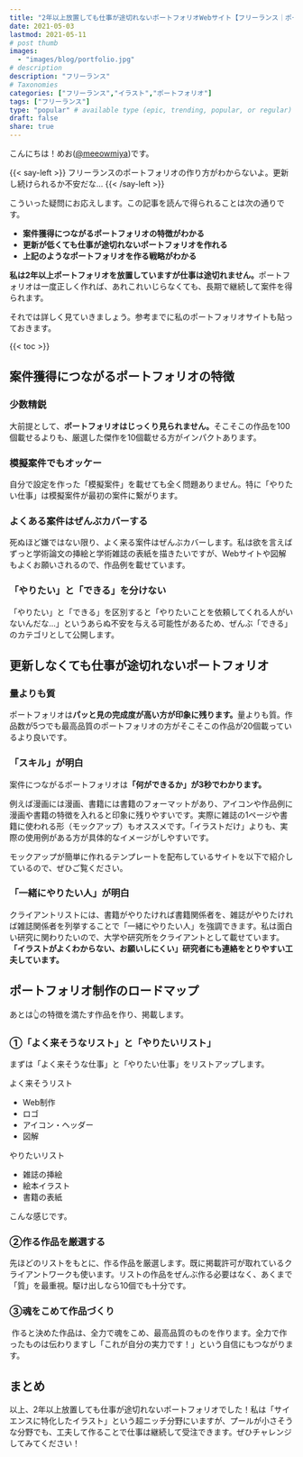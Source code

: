 ```yaml
---
title: "2年以上放置しても仕事が途切れないポートフォリオWebサイト【フリーランス｜ポートフォリオ】"
date: 2021-05-03
lastmod: 2021-05-11
# post thumb
images:
  - "images/blog/portfolio.jpg"
# description
description: "フリーランス"
# Taxonomies
categories: ["フリーランス","イラスト","ポートフォリオ"]
tags: ["フリーランス"]
type: "popular" # available type (epic, trending, popular, or regular)
draft: false
share: true
---
```


こんにちは！めお(<u><a href="https://twitter.com/meeowmiya">@meeowmiya</a></u>)です。

{{< say-left >}}
フリーランスのポートフォリオの作り方がわからないよ。更新し続けられるか不安だな...
{{< /say-left >}}

こういった疑問にお応えします。この記事を読んで得られることは次の通りです。


* **案件獲得につながるポートフォリオの特徴がわかる**
* **更新が低くても仕事が途切れないポートフォリオを作れる**
* **上記のようなポートフォリオを作る戦略がわかる**

<span class="keiko-red">**私は2年以上ポートフォリオを放置していますが仕事は途切れません。**</span>ポートフォリオは一度正しく作れば、あれこれいじらなくても、長期で継続して案件を得られます。

それでは詳しく見ていきましょう。参考までに私のポートフォリオサイトも貼っておきます。

{{< toc >}}

## 案件獲得につながるポートフォリオの特徴

### 少数精鋭

大前提として、<span class="keiko-red">**ポートフォリオはじっくり見られません。**</span>そこそこの作品を100個載せるよりも、厳選した傑作を10個載せる方がインパクトあります。

### 模擬案件でもオッケー

自分で設定を作った「模擬案件」を載せても全く問題ありません。特に「やりたい仕事」は模擬案件が最初の案件に繋がります。

### よくある案件はぜんぶカバーする

死ぬほど嫌ではない限り、よく来る案件はぜんぶカバーします。私は欲を言えばずっと学術論文の挿絵と学術雑誌の表紙を描きたいですが、Webサイトや図解もよくお願いされるので、作品例を載せています。

### 「やりたい」と「できる」を分けない

「やりたい」と「できる」を区別すると「やりたいことを依頼してくれる人がいないんだな...」というあらぬ不安を与える可能性があるため、ぜんぶ「できる」のカテゴリとして公開します。

## 更新しなくても仕事が途切れないポートフォリオ

### 量よりも質

ポートフォリオは<span class="keiko-red">**パッと見の完成度が高い方が印象に残ります。**</span>量よりも質。作品数が5つでも最高品質のポートフォリオの方がそこそこの作品が20個載っているより良いです。

### 「スキル」が明白

案件につながるポートフォリオは<span class="keiko-red">**「何ができるか」が3秒でわかります。**</span>

例えば漫画には漫画、書籍には書籍のフォーマットがあり、アイコンや作品例に漫画や書籍の特徴を入れると印象に残りやすいです。実際に雑誌の1ページや書籍に使われる形（モックアップ）もオススメです。「イラストだけ」よりも、実際の使用例がある方が具体的なイメージがしやすいです。

モックアップが簡単に作れるテンプレートを配布しているサイトを以下で紹介しているので、ぜひご覧ください。


### 「一緒にやりたい人」が明白

クライアントリストには、書籍がやりたければ書籍関係者を、雑誌がやりたければ雑誌関係者を列挙することで「一緒にやりたい人」を強調できます。私は面白い研究に関わりたいので、大学や研究所をクライアントとして載せています。<span class="keiko-red">**「イラストがよくわからない、お願いしにくい」研究者にも連絡をとりやすい工夫しています。**</span>

## ポートフォリオ制作のロードマップ

あとは👆の特徴を満たす作品を作り、掲載します。

### ①「よく来そうなリスト」と「やりたいリスト」

まずは「よく来そうな仕事」と「やりたい仕事」をリストアップします。

よく来そうリスト
* Web制作
* ロゴ
* アイコン・ヘッダー
* 図解

やりたいリスト
* 雑誌の挿絵
* 絵本イラスト
* 書籍の表紙

こんな感じです。

### ②作る作品を厳選する

先ほどのリストをもとに、作る作品を厳選します。既に掲載許可が取れているクライアントワークも使います。リストの作品をぜんぶ作る必要はなく、あくまで「質」を最重視。駆け出しなら10個でも十分です。

### ③魂をこめて作品づくり

 作ると決めた作品は、全力で魂をこめ、最高品質のものを作ります。全力で作ったものは伝わりますし「これが自分の実力です！」という自信にもつながります。

## まとめ

以上、2年以上放置しても仕事が途切れないポートフォリオでした！私は「サイエンスに特化したイラスト」という超ニッチ分野にいますが、プールが小さそうな分野でも、工夫して作ることで仕事は継続して受注できます。ぜひチャレンジしてみてください！